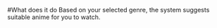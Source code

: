 #What does it do 
Based on your selected genre, the system suggests suitable anime for you to watch.
